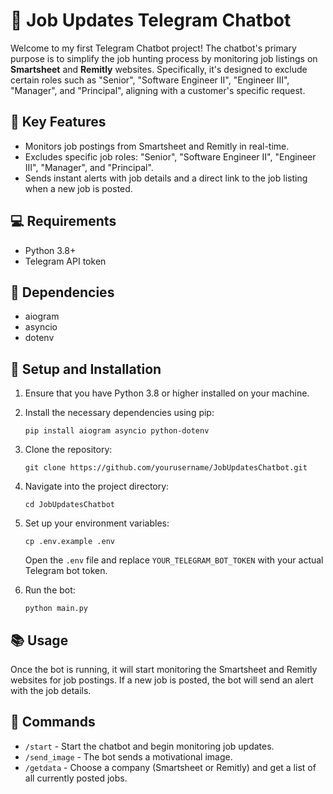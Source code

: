 # 🤖 Job Updates Telegram Chatbot

Welcome to my first Telegram Chatbot project! The chatbot's primary purpose is to simplify the job hunting process by monitoring job listings on **Smartsheet** and **Remitly** websites. Specifically, it's designed to exclude certain roles such as "Senior", "Software Engineer II", "Engineer III", "Manager", and "Principal", aligning with a customer's specific request.

## 🎯 Key Features

- Monitors job postings from Smartsheet and Remitly in real-time.
- Excludes specific job roles: "Senior", "Software Engineer II", "Engineer III", "Manager", and "Principal".
- Sends instant alerts with job details and a direct link to the job listing when a new job is posted.

## 💻 Requirements

- Python 3.8+
- Telegram API token

## 🔧 Dependencies

- aiogram
- asyncio
- dotenv

## 🚀 Setup and Installation

1. Ensure that you have Python 3.8 or higher installed on your machine.

2. Install the necessary dependencies using pip:
    ```
    pip install aiogram asyncio python-dotenv
    ```

3. Clone the repository:
    ```
    git clone https://github.com/yourusername/JobUpdatesChatbot.git
    ```

4. Navigate into the project directory:
    ```
    cd JobUpdatesChatbot
    ```

5. Set up your environment variables:
    ```
    cp .env.example .env
    ```
   Open the `.env` file and replace `YOUR_TELEGRAM_BOT_TOKEN` with your actual Telegram bot token.

6. Run the bot:
    ```
    python main.py
    ```

## 📚 Usage

Once the bot is running, it will start monitoring the Smartsheet and Remitly websites for job postings. If a new job is posted, the bot will send an alert with the job details.

## 📜 Commands

- `/start` - Start the chatbot and begin monitoring job updates.
- `/send_image` - The bot sends a motivational image.
- `/getdata` - Choose a company (Smartsheet or Remitly) and get a list of all currently posted jobs.
